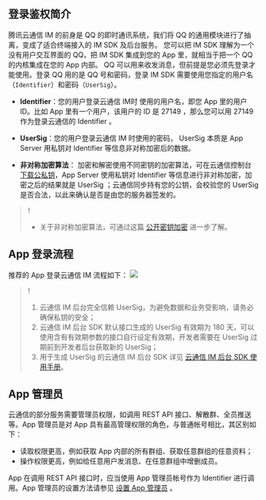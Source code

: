 ## 登录鉴权简介

腾讯云通信 IM 的前身是 QQ 的即时通讯系统，我们将 QQ 的通用模块进行了抽离，变成了适合终端接入的 IM SDK 及后台服务。
您可以把 IM SDK 理解为一个没有用户交互界面的 QQ，把 IM SDK 集成到您的 App 里，就相当于把一个 QQ 的内核集成在您的 App 内部。
QQ 可以用来收发消息，但前提是您必须先登录才能使用。登录 QQ 用的是 QQ 号和密码，登录 IM SDK 需要使用您指定的用户名（`Identifier`）和密码（`UserSig`）。

- **Identifier**：您的用户登录云通信 IM时 使用的用户名，即您 App 里的用户 ID。比如 App 里有一个用户，该用户的 ID 是 27149 ，那么您可以用 27149 作为登录云通信的 Identifier 。

- **UserSig**：您的用户登录云通信 IM 时使用的密码， UserSig 本质是 App Server 用私钥对 Identifier 等信息非对称加密后的数据。

- **非对称加密算法**： 加密和解密使用不同密钥的加密算法，可在云通信控制台 [下载公私钥](https://cloud.tencent.com/document/product/269/1655)，App Server 使用私钥对 Identifier 等信息进行非对称加密，加密之后的结果就是 UserSig ；云通信同步持有您的公钥，会校验您的 UserSig 是否合法，以此来确认是否是由您的服务器签发的。

>!
>- 关于非对称加密算法，可通过这篇 [公开密钥加密](https://zh.wikipedia.org/wiki/%E5%85%AC%E5%BC%80%E5%AF%86%E9%92%A5%E5%8A%A0%E5%AF%86) 进一步了解。

## App 登录流程

推荐的 App 登录云通信 IM 流程如下：
![](https://main.qcloudimg.com/raw/76ac8bfa58b2ee13963385d27bab50b2.jpg)

>!
>1. 云通信 IM 后台完全信赖 UserSig，为避免数据和业务受影响，请务必确保私钥的安全；
>1. 云通信 IM 后台 SDK 默认接口生成的 UserSig 有效期为 180 天，可以使用含有有效期参数的接口自行设定有效期，开发者需要在 UserSig 过期前到开发者后台获取新的 UserSig；
>1. 用于生成 UserSig 的云通信 IM 后台 SDK 详见 [云通信 IM 后台 SDK 使用手册](https://cloud.tencent.com/document/product/269/1510)。

## App 管理员

云通信的部分服务需要管理员权限，如调用 REST API 接口、解散群、全员推送等。App 管理员是对 App 具有最高管理权限的角色，与普通帐号相比，其区别如下：

- 读取权限更高，例如获取 App 内部的所有群组、获取任意群组的任意资料；
- 操作权限更高，例如给任意用户发消息、在任意群组中增删成员。

App 在调用 REST API 接口时，应当使用 App 管理员帐号作为 Identifier 进行调用。App 管理员的设置方法请参见 [设置 App 管理员](https://cloud.tencent.com/document/product/269/1656) 。


